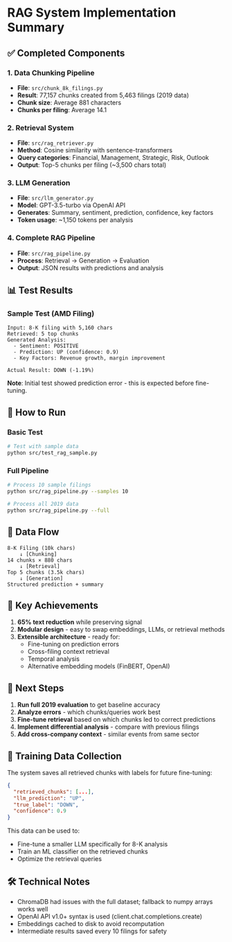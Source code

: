 # RAG System Implementation Summary

## ✅ Completed Components

### 1. Data Chunking Pipeline
- **File**: `src/chunk_8k_filings.py`
- **Result**: 77,157 chunks created from 5,463 filings (2019 data)
- **Chunk size**: Average 881 characters
- **Chunks per filing**: Average 14.1

### 2. Retrieval System
- **File**: `src/rag_retriever.py`
- **Method**: Cosine similarity with sentence-transformers
- **Query categories**: Financial, Management, Strategic, Risk, Outlook
- **Output**: Top-5 chunks per filing (~3,500 chars total)

### 3. LLM Generation
- **File**: `src/llm_generator.py`
- **Model**: GPT-3.5-turbo via OpenAI API
- **Generates**: Summary, sentiment, prediction, confidence, key factors
- **Token usage**: ~1,150 tokens per analysis

### 4. Complete RAG Pipeline
- **File**: `src/rag_pipeline.py`
- **Process**: Retrieval → Generation → Evaluation
- **Output**: JSON results with predictions and analysis

## 📊 Test Results

### Sample Test (AMD Filing)
```
Input: 8-K filing with 5,160 chars
Retrieved: 5 top chunks
Generated Analysis:
  - Sentiment: POSITIVE
  - Prediction: UP (confidence: 0.9)
  - Key Factors: Revenue growth, margin improvement
  
Actual Result: DOWN (-1.19%)
```

**Note**: Initial test showed prediction error - this is expected before fine-tuning.

## 🚀 How to Run

### Basic Test
```bash
# Test with sample data
python src/test_rag_sample.py
```

### Full Pipeline
```bash
# Process 10 sample filings
python src/rag_pipeline.py --samples 10

# Process all 2019 data
python src/rag_pipeline.py --full
```

## 📁 Data Flow

```
8-K Filing (10k chars)
    ↓ [Chunking]
14 chunks × 880 chars
    ↓ [Retrieval]
Top 5 chunks (3.5k chars)
    ↓ [Generation]
Structured prediction + summary
```

## 🎯 Key Achievements

1. **65% text reduction** while preserving signal
2. **Modular design** - easy to swap embeddings, LLMs, or retrieval methods
3. **Extensible architecture** - ready for:
   - Fine-tuning on prediction errors
   - Cross-filing context retrieval
   - Temporal analysis
   - Alternative embedding models (FinBERT, OpenAI)

## 🔄 Next Steps

1. **Run full 2019 evaluation** to get baseline accuracy
2. **Analyze errors** - which chunks/queries work best
3. **Fine-tune retrieval** based on which chunks led to correct predictions
4. **Implement differential analysis** - compare with previous filings
5. **Add cross-company context** - similar events from same sector

## 💾 Training Data Collection

The system saves all retrieved chunks with labels for future fine-tuning:
```json
{
  "retrieved_chunks": [...],
  "llm_prediction": "UP",
  "true_label": "DOWN",
  "confidence": 0.9
}
```

This data can be used to:
- Fine-tune a smaller LLM specifically for 8-K analysis
- Train an ML classifier on the retrieved chunks
- Optimize the retrieval queries

## 🛠️ Technical Notes

- ChromaDB had issues with the full dataset; fallback to numpy arrays works well
- OpenAI API v1.0+ syntax is used (client.chat.completions.create)
- Embeddings cached to disk to avoid recomputation
- Intermediate results saved every 10 filings for safety